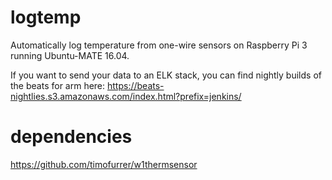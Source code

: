 # logtemp
Automatically log temperature from one-wire sensors on Raspberry Pi 3 running Ubuntu-MATE 16.04.

If you want to send your data to an ELK stack, you can find nightly builds of the beats for arm here: https://beats-nightlies.s3.amazonaws.com/index.html?prefix=jenkins/

# dependencies
https://github.com/timofurrer/w1thermsensor
